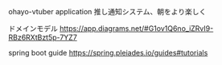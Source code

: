 ohayo-vtuber application
推し通知システム、朝をより楽しく

ドメインモデル
https://app.diagrams.net/#G1ov1Q6no_iZRvI9-RBz6RXtBzt5p-7YZ7

spring boot guide
https://spring.pleiades.io/guides#tutorials